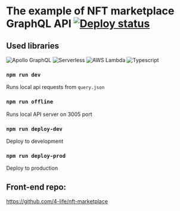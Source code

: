 # The example of NFT marketplace GraphQL API [![Deploy status](https://github.com/4-life/nft-marketplace-graphql-server/actions/workflows/main.yml/badge.svg)](https://github.com/4-life/nft-marketplace-graphql-server/actions)

## Used libraries

![Apollo&nbsp;GraphQL](https://img.shields.io/badge/-Apollo&nbsp;GraphQL-333333?style=flat-square&logo=apollographql)
![Serverless](https://img.shields.io/badge/-Serverless-333333?style=flat-square&logo=serverless)
![AWS&nbsp;Lambda](https://img.shields.io/badge/-AWS&nbsp;Lambda-333333?style=flat-square&logo=awslambda)
![Typescript](https://img.shields.io/badge/-Typescript-333333?style=flat-square&logo=Typescript)

### `npm run dev`
Runs local api requests from `query.json`

### `npm run offline`
Runs local API server on 3005 port

### `npm run deploy-dev`
Deploy to development

### `npm run deploy-prod`
Deploy to production

## Front-end repo:

https://github.com/4-life/nft-marketplace
